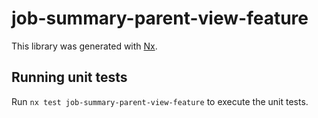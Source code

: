 # job-summary-parent-view-feature

This library was generated with [Nx](https://nx.dev).

## Running unit tests

Run `nx test job-summary-parent-view-feature` to execute the unit tests.
